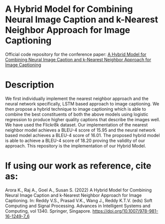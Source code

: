 # A Hybrid Model for Combining Neural Image Caption and k-Nearest Neighbor Approach for Image Captioning
Official code repository for the conference paper: [A Hybrid Model for Combining Neural Image Caption and k-Nearest Neighbor Approach for Image Captioning](https://link.springer.com/chapter/10.1007/978-981-16-1249-7_6)
# Description
We first individually implement the nearest neighbor approach and the neural network specifically, LSTM based approach to image captioning. We then propose a hybrid technique
to image captioning which is able to combine the best constituents of both the above models using logistic regression to produce higher quality captions that describe the images well. We have used the Flickr8k dataset. Our implementation of the nearest neighbor model achieves a BLEU-4 score of 15.95 and the neural network based model achieves a BLEU-4 score of 16.01. The proposed hybrid model is able to achieve a BLEU-4 score of 18.20 proving the validity of our approach.
This repository is the implementation of our Hybrid Model.

# If using our work as reference, cite as:
Arora K., Raj A., Goel A., Susan S. (2022) A Hybrid Model for Combining Neural Image Caption and k-Nearest Neighbor Approach for Image Captioning. In: Reddy V.S., Prasad V.K., Wang J., Reddy K.T.V. (eds) Soft Computing and Signal Processing. Advances in Intelligent Systems and Computing, vol 1340. Springer, Singapore. https://doi.org/10.1007/978-981-16-1249-7_6
